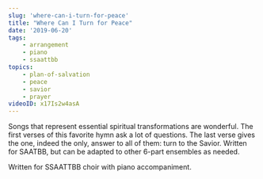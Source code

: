 ```yaml
---
slug: 'where-can-i-turn-for-peace'
title: "Where Can I Turn for Peace"
date: '2019-06-20'
tags: 
    - arrangement
    - piano
    - ssaattbb
topics: 
    - plan-of-salvation
    - peace
    - savior
    - prayer
videoID: x17Is2w4asA
---
```


Songs that represent essential spiritual transformations are wonderful.  The first verses of this favorite hymn ask a lot of questions.  The last verse gives the one, indeed the only, answer to all of them: turn to the Savior.  Written for SAATBB, but can be adapted to other 6-part ensembles as needed.  

Written for SSAATTBB choir with piano accompaniment.
